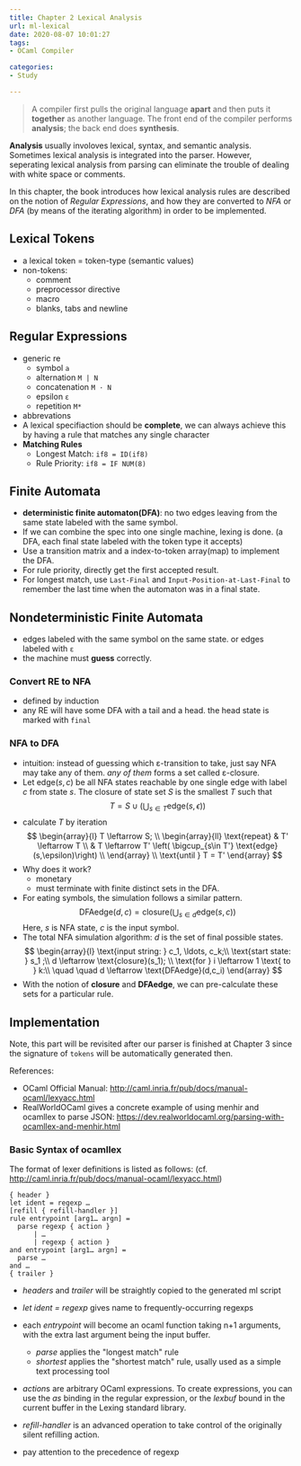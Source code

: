```yaml
---
title: Chapter 2 Lexical Analysis
url: ml-lexical
date: 2020-08-07 10:01:27
tags: 
- OCaml Compiler

categories: 
- Study

---
```


> A compiler first pulls the original language **apart** and then puts it **together** as another language. The front end of the compiler performs **analysis**; the back end does **synthesis**.

**Analysis** usually involoves lexical, syntax, and semantic analysis. Sometimes lexical analysis is integrated into the parser. However, seperating lexical analysis from parsing can eliminate the trouble of dealing with white space or comments.

In this chapter, the book introduces how lexical analysis rules are described on the notion of _*Regular Expressions*_, and how they are converted to _*NFA*_ or _*DFA*_ (by means of the iterating algorithm) in order to be implemented.

<!--more-->

## Lexical Tokens

- a lexical token = token-type (semantic values)
- non-tokens:
  - comment
  - preprocessor directive
  - macro
  - blanks, tabs and newline

## Regular Expressions
- generic re
  - symbol `a`
  - alternation `M | N`
  - concatenation `M · N`
  - epsilon `ε`
  - repetition `M*`
- abbrevations
- A lexical specifiaction should be **complete**, we can always achieve this by having a rule that matches any single character
- **Matching Rules**
  - Longest Match: `if8 = ID(if8)`
  - Rule Priority: `if8 = IF NUM(8)`

## Finite Automata
- **deterministic finite automaton(DFA)**: no two edges leaving from the same state labeled with the same symbol.
- If we can combine the spec into one single machine, lexing is done. (a DFA, each final state labeled with the token type it accepts)
- Use a transition matrix and a index-to-token array(map) to implement the DFA.
- For rule priority, directly get the first accepted result.
- For longest match, use `Last-Final` and `Input-Position-at-Last-Final` to remember the last time when the automaton was in a final state.

## Nondeterministic Finite Automata
- edges labeled with the same symbol on the same state. or edges labeled with `ε`
- the machine must **guess** correctly.

### Convert RE to NFA
- defined by induction
- any RE will have some DFA with a tail and a head. the head state is marked with `final`

### NFA to DFA
- intuition: instead of guessing which ε-transition to take, just say NFA may take any of them. *any of them* forms a set called ε-closure.
- Let $\text{edge}(s,c)$ be all NFA states reachable by one single edge with label $c$ from state $s$. The closure of state set $S$ is the smallest $T$ such that
  $$T = S \cup \left(\bigcup_{s\in T} \text{edge}(s,\epsilon) \right)$$
- calculate $T$ by iteration
  $$
  \begin{array}{l}
    T \leftarrow S; \\
    \begin{array}{ll}
    \text{repeat} & T' \leftarrow T \\
    & T \leftarrow T' \left( \bigcup_{s\in T'} \text{edge}(s,\epsilon)\right) \\
    \end{array} \\
    \text{until   } T = T'
  \end{array}
  $$
- Why does it work?
  - monetary
  - must terminate with finite distinct sets in the DFA.
- For eating symbols, the simulation follows a similar pattern.
  $$\text{DFAedge}(d,c) = \text{closure} \left(\bigcup_{s\in d} \text{edge}(s,c) \right)$$
  Here, $s$ is NFA state, $c$ is the input symbol.
- The total NFA simulation algorithm: $d$ is the set of final possible states. 
  $$
  \begin{array}{l}
    \text{input string: } c_1, \ldots, c_k;\\
    \text{start state: } s_1 ;\\
    d \leftarrow \text{closure}(s_1); \\
    \text{for } i \leftarrow 1 \text{ to } k:\\
    \quad \quad d \leftarrow \text{DFAedge}(d,c_i)
  \end{array}
  $$
- With the notion of **closure** and **DFAedge**, we can pre-calculate these sets for a particular rule.

## Implementation

Note, this part will be revisited after our parser is finished at Chapter 3 since the signature of `tokens` will be automatically generated then.

References:
- OCaml Official Manual: http://caml.inria.fr/pub/docs/manual-ocaml/lexyacc.html
- RealWorldOCaml gives a concrete example of using menhir and ocamllex to parse JSON: https://dev.realworldocaml.org/parsing-with-ocamllex-and-menhir.html

### Basic Syntax of ocamllex

The format of lexer definitions is listed as follows: (cf. http://caml.inria.fr/pub/docs/manual-ocaml/lexyacc.html)
```
{ header }
let ident = regexp …
[refill { refill-handler }]
rule entrypoint [arg1… argn] =
  parse regexp { action }
      | …
      | regexp { action }
and entrypoint [arg1… argn] =
  parse …
and …
{ trailer }
```

- *headers* and *trailer* will be straightly copied to the generated ml script
- *let ident = regexp* gives name to frequently-occurring regexps
- each *entrypoint* will become an ocaml function taking n+1 arguments, with the extra last argument being the input buffer.
    + *parse* applies the "longest match" rule
    + *shortest* applies the "shortest match" rule, usally used as a simple text processing tool
- *action*s are arbitrary OCaml expressions. To create expressions, you can use the *as* binding in the regular expression, or the *lexbuf* bound in the current buffer in the Lexing standard library.
- *refill-handler* is an advanced operation to take control of the originally silent refilling action.



- pay attention to the precedence of regexp